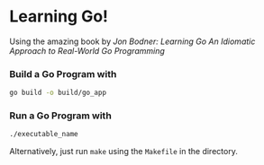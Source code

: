 # Learning Go!
Using the amazing book by *Jon Bodner: Learning Go An Idiomatic Approach to Real-World Go Programming*

### Build a Go Program with
```bash
go build -o build/go_app
```

### Run a Go Program with
```bash
./executable_name
```

Alternatively, just run `make` using the `Makefile` in the directory.